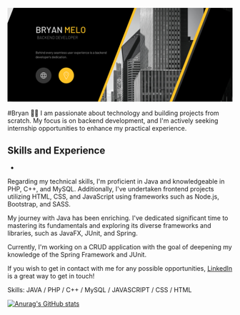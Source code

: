 ![](https://github.com/bryan-melo/bryan-melo/blob/main/web%20banner.png)

#Bryan :lotus_position_man:
I am passionate about technology and building projects from scratch. My focus is on backend development, and I'm actively seeking internship opportunities to enhance my practical experience.

## Skills and Experience
* 

Regarding my technical skills, I'm proficient in Java and knowledgeable in PHP, C++, and MySQL. Additionally, I've undertaken frontend projects utilizing HTML, CSS, and JavaScript using frameworks such as Node.js, Bootstrap, and SASS.

My journey with Java has been enriching. I've dedicated significant time to mastering its fundamentals and exploring its diverse frameworks and libraries, such as JavaFX, JUnit, and Spring.

Currently, I'm working on a CRUD application with the goal of deepening my knowledge of the Spring Framework and JUnit.

If you wish to get in contact with me for any possible opportunities, <a href="https://www.linkedin.com/in/bryan-melo/">LinkedIn</a> is a great way to get in touch!

Skills: JAVA / PHP / C++ / MySQL / JAVASCRIPT / CSS / HTML


[![Anurag's GitHub stats](https://github-readme-stats.vercel.app/api?username=bryan-melo)](https://github.com/anuraghazra/github-readme-stats)


